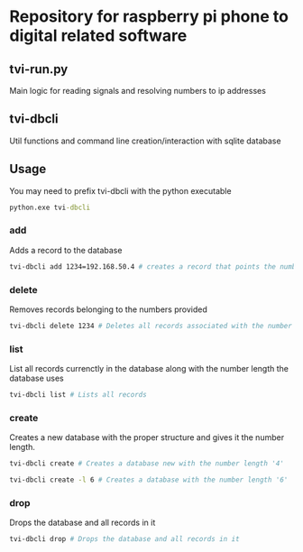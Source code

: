 # Repository for raspberry pi phone to digital related software
## tvi-run.py 
Main logic for reading signals and resolving numbers to ip addresses  
## tvi-dbcli 
Util functions and command line creation/interaction with sqlite database  
## Usage
You may need to prefix tvi-dbcli with the python executable
```cmd
python.exe tvi-dbcli
```
### add
Adds a record to the database
```bash
tvi-dbcli add 1234=192.168.50.4 # creates a record that points the number '1234' to the ip address '192.168.50.4'
```
### delete
Removes records belonging to the numbers provided
```bash
tvi-dbcli delete 1234 # Deletes all records associated with the number '1234'
```
### list
List all records currenctly in the database along with the number length the database uses
```bash
tvi-dbcli list # Lists all records
```
### create
Creates a new database with the proper structure and gives it the number length.
```bash
tvi-dbcli create # Creates a database new with the number length '4'
```
```bash
tvi-dbcli create -l 6 # Creates a database with the number length '6'
```
### drop
Drops the database and all records in it
```bash
tvi-dbcli drop # Drops the database and all records in it
```
